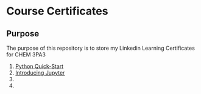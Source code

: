# Course Certificates

## Purpose

The purpose of this repository is to store my Linkedin Learning Certificates for CHEM 3PA3

1. [Python Quick-Start](https://github.com/kirstenentz/Course-Certificates/blob/main/Uploads/CertificateOfCompletion_Python%20Quick%20Start.pdf)
2. [Introducing Jupyter](https://github.com/kirstenentz/Course-Certificates/blob/main/Uploads/CertificateOfCompletion_Introducing%20Jupyter.pdf)
3.
4. 
